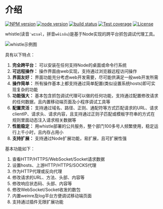 # 介绍
[![NPM version](https://img.shields.io/npm/v/whistle.svg?style=flat-square)](https://npmjs.org/package/whistle)
[![node version](https://img.shields.io/badge/node.js-%3E=_0.10-green.svg?style=flat-square)](http://nodejs.org/download/)
[![build status](https://img.shields.io/travis/avwo/whistle.svg?style=flat-square)](https://travis-ci.org/avwo/whistle)
[![Test coverage](https://codecov.io/gh/avwo/whistle/branch/master/graph/badge.svg?style=flat-square)](https://codecov.io/gh/avwo/whistle)
[![License](https://img.shields.io/npm/l/whistle.svg?style=flat-square)](https://www.npmjs.com/package/whistle)

whistle(读音`ˈwɪsəl`，拼音`wēisǒu`)是基于Node实现的跨平台抓包调试代理工具。

![whistle示例图]()

具有以下特点：

1. **完全跨平台：** 可以安装在任何支持Node的桌面或命令行系统
2. **可远程操作：** 操作界面由web实现，支持通过浏览器远程访问操作
3. **界面友好：** 界面功能充分考虑web开发需要，尽可能供满足一般web开发所需
4. **操作简单：** 所有操作基本上都支持通过简单配置(类似设置系统hosts)即可实现复杂的功能
5. **功能强大：** 基本包含抓包调试代理可以做的任何功能，支持通过配置修改请求的任何数据，且内置移动端页面及小程序调试工具等
6. **配置灵活：** 支持通过域名、路径、正则、通配符等方式匹配请求的URL、请求clientIP、请求头、请求内容，且支持通过正则子匹配或模板字符串的方式在规则里面动态注入请求相关数据等
6. **性能稳定：** 用whistle部署的公共服务，整个部门100多号人频繁使用，稳定运行上千小时，且内存占用小
7. **支持扩展：** 支持通过Node扩展功能，易扩展，且可扩展性强


基本功能如下：

1. 查看HTTP/HTTPS/WebSocket/Socket请求数据
2. 设置hosts、上游HTTP/HTTPS/SOCKS代理
3. 作为HTTP代理或反向代理
4. 修改请求的URL、方法、头部、内容等
5. 修改响应状态码、头部、内容等
6. 修改WebSocket/Socket收发的数包
7. 内置weinre及log平台方便调试移动端页面
8. 支持通过插件无限扩展功能
